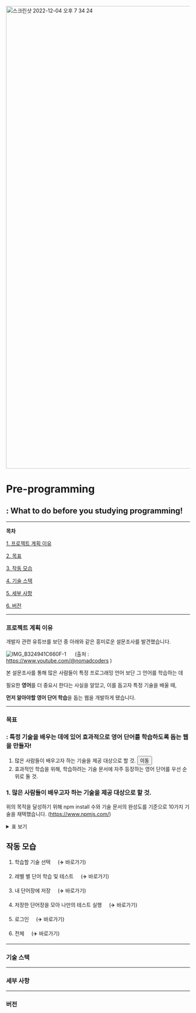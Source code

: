 <img width="1263" alt="스크린샷 2022-12-04 오후 7 34 24" src="https://user-images.githubusercontent.com/78193416/205485978-a63e1a6a-0129-49aa-bf35-56a2e982be2e.png">

# Pre-programming

## : What to do before you studying programming! 

--------------

**목차**

[1. 프로젝트 계획 이유](#프로젝트-계획-이유)

[2. 목표](#목표)

[3. 작동 모습](#작동-모습)

[4. 기술 스택](#기술-스택)

[5. 세부 사항](#세부-사항)

[6. 버전](#버전)

-------------





### 프로젝트 계획 이유 

개발자 관련 유튜브를 보던 중 아래와 같은 흥미로운 설문조사를 발견했습니다.

![IMG_B324941C660F-1](https://user-images.githubusercontent.com/78193416/205483487-15d7f9e0-3011-42fb-aaef-3f3290c9f864.jpeg)
 &nbsp; &nbsp; &nbsp;(출처 : https://www.youtube.com/@nomadcoders )

 본 설문조사를 통해 많은 사람들이 특정 프로그래밍 언어 보단 그 언어를 학습하는 데    

필요한 **영어**를 더 중요시 한다는 사실을 알았고, 이를 돕고자  특정 기술을 배울 때,   

 **먼저 알아야할 영어 단어 학습**을 돕는 웹을 개발하게 됐습니다.

-----------

### 목표 

###  :  특정 기술을 배우는 데에 있어 효과적으로 영어 단어를 학습하도록 돕는 웹을 만들자!

1. 많은 사람들이 배우고자 하는 기술을 제공 대상으로 할 것.    <button>이동</button>
2. 효과적인 학습을 위해, 학습하려는 기술 문서에 자주 등장하는 영어 단어를 우선 순위로 둘 것.   



### 1. 많은 사람들이 배우고자 하는 기술을 제공 대상으로 할 것.



위의 목적을 달성하기 위해 npm install 수와 기술 문서의 완성도를 기준으로 10가지 기술을 채택했습니다. (https://www.npmjs.com/)

<details>
<summary>표 보기</summary>
<div markdown="1">


| 기술              | 주간 다운로드 수 | 제공 유무 |
| ----------------- | ---------------- | --------- |
| react             | 17,000k          | O         |
| next              | 3,400k           | O         |
| react-redux       | 6,400k           | O         |
| react-query       | 1,400k           | O         |
| react-router      | 8,800k           | O         |
| styled-components | 4,700k           | O         |
| axios             | 35,000k          | O         |
| recoil            | 330k             | O         |
| tailwindcss       | 4,080k           | O         |
| react-hook-form   | 2,600k           | O         |

</div>
</details>


## 작동 모습

1. 학습할 기술 선택                     &nbsp;    &nbsp;          (:airplane: 바로가기)
2. 레벨 별 단어 학습 및 테스트                 &nbsp;   &nbsp;      (:airplane: 바로가기)
3. 내 단어장에 저장                         &nbsp;     &nbsp;     (:airplane: 바로가기)
4. 저장한 단어장을 모아 나만의 테스트 실행       &nbsp;      &nbsp;     (:airplane: 바로가기)
5. 로그인                                 &nbsp;     &nbsp;     (:airplane: 바로가기)

6. 전체                                   &nbsp;    &nbsp;     (:airplane: 바로가기)

-----------------------

### 기술 스택

---------------

### 세부 사항

--------------

### 버전

